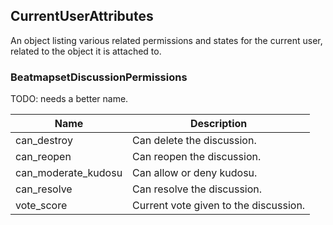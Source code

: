 ## CurrentUserAttributes

An object listing various related permissions and states for the current user, related to the object it is attached to.

### BeatmapsetDiscussionPermissions

TODO: needs a better name.

Name                | Description
------------------- | -----------
can_destroy         | Can delete the discussion.
can_reopen          | Can reopen the discussion.
can_moderate_kudosu | Can allow or deny kudosu.
can_resolve         | Can resolve the discussion.
vote_score          | Current vote given to the discussion.
